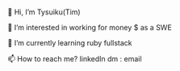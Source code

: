 ### 
👋 Hi, I’m Tysuiku(Tim)

👀 I’m interested in working for money $ as a SWE

🌱 I’m currently learning ruby fullstack

📫 How to reach me? linkedIn dm : email
<!--
**Tysuiku/Tysuiku** is a ✨ _special_ ✨ repository because its `README.md` (this file) appears on your GitHub profile.

Here are some ideas to get you started:

- 🔭 I’m currently working on ...
- 🌱 I’m currently learning ...
- 👯 I’m looking to collaborate on ...
- 🤔 I’m looking for help with ...
- 💬 Ask me about ...
- 📫 How to reach me: ...
- 😄 Pronouns: ...
- ⚡ Fun fact: ...
-->
